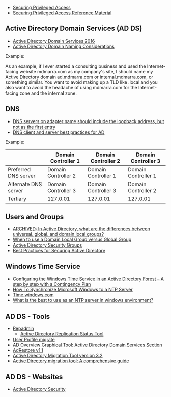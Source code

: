   - [Securing Privileged Access](https://docs.microsoft.com/en-us/windows-server/identity/securing-privileged-access/securing-privileged-access)
   - [Securing Privileged Access Reference Material](https://docs.microsoft.com/en-us/windows-server/identity/securing-privileged-access/securing-privileged-access-reference-material)

## Active Directory Domain Services (AD DS)
* [Active Directory Domain Services 2016](https://docs.microsoft.com/en-us/windows-server/identity/ad-ds/active-directory-domain-services)
* [Active Directory Domain Naming Considerations](https://social.technet.microsoft.com/wiki/contents/articles/17974.active-directory-domain-naming-considerations.aspx)

Example:

As an example, if I ever started a consulting business and used the Internet-facing website mdmarra.com as my company's site, I should name my Active Directory domain ad.mdmarra.com or internal.mdmarra.com, or something similar. You want to avoid making up a TLD like .local and you also want to avoid the headache of using mdmarra.com for the Internet-facing zone and the internal zone.

## DNS
* [DNS servers on adapter name should include the loopback address, but not as the first entry](https://docs.microsoft.com/en-us/previous-versions/windows/it-pro/windows-server-2008-R2-and-2008/ff807362(v=ws.10))
* [DNS client and server best practices for AD](https://blogs.technet.microsoft.com/askds/2010/07/17/friday-mail-sack-saturday-edition/#dnsbest)

Example:

|                      | Domain Controller 1 | Domain Controller 2 | Domain Controller 3 |
|----------------------|---------------------|---------------------|---------------------|
| Preferred DNS server | Domain Controller 2 | Domain Controller 1 | Domain Controller 1 |
| Alternate DNS server | Domain Controller 3 | Domain Controller 3 | Domain Controller 2 |
| Tertiary             |       127.0.01      |       127.0.01      |       127.0.01      |

## Users and Groups
* [ARCHIVED: In Active Directory, what are the differences between universal, global, and domain local groups?](https://kb.iu.edu/d/ahrl)
* [When to use a Domain Local Group versus Global Group](https://community.spiceworks.com/topic/306028-when-to-use-a-domain-local-group-versus-global-group)
* [Active Directory Security Groups](https://docs.microsoft.com/en-us/windows/security/identity-protection/access-control/active-directory-security-groups)
* [Best Practices for Securing Active Directory](https://docs.microsoft.com/en-us/windows-server/identity/ad-ds/plan/security-best-practices/best-practices-for-securing-active-directory)

## Windows Time Service
* [Configuring the Windows Time Service in an Active Directory Forest – A step by step with a Contingency Plan](https://blogs.msmvps.com/acefekay/2014/04/26/configuring-the-windows-time-service/)
* [How To Synchronize Microsoft Windows to a NTP Server](https://timetoolsltd.com/time-sync/how-to-synchronize-microsoft-windows-to-a-ntp-server/)
* [Time.windows.com](https://www.reddit.com/r/sysadmin/comments/8qcsyt/timewindowscom/)
* [What is the best to use as an NTP server in windows environment?](https://www.reddit.com/r/sysadmin/comments/8gh6h6/what_is_the_best_to_use_as_an_ntp_server_in/)

## AD DS - Tools 
* [Repadmin](http://techgenix.com/repadmin-tool/)
   * [Active Directory Replication Status Tool](https://www.microsoft.com/en-us/download/details.aspx?id=30005)
* [User Profile migrate](https://www.forensit.com/domain-migration.html)
* [AD Overview Graphical Tool: Active Directory Domain Services Section](https://sid-500.com/2018/03/25/active-directory-domain-services-section-tool-for-active-directory-administrators/)
* [AdRestore v1.1](https://docs.microsoft.com/en-us/sysinternals/downloads/adrestore)
* [Active Directory Migration Tool version 3.2](https://www.microsoft.com/en-us/download/details.aspx?id=56570)
* [Active Directory migration tool: A comprehensive guide](http://techgenix.com/active-directory-migration-tool/)

## AD DS - Websites
* [Active Directory Security](https://adsecurity.org/)
